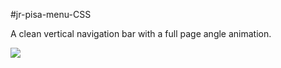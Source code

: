 #jr-pisa-menu-CSS

A clean vertical navigation bar with a full page angle animation.

<img src="https://i.imgur.com/gx2jowm.png">
